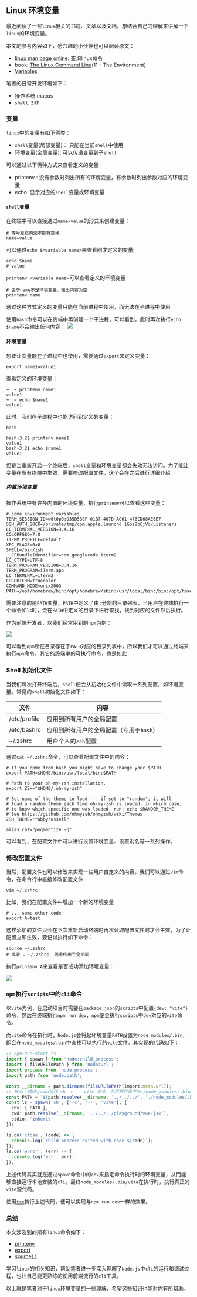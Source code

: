 ## Linux 环境变量

最近阅读了一些`linux`相关的书籍、文章以及文档，想结合自己的理解来讲解一下`linux`的环境变量。

本文的参考内容如下，感兴趣的小伙伴也可以阅读原文：
* [linux man page online](https://man7.org/linux/man-pages/index.html): 查询linux命令
* book: [The Linux Command Line](https://linuxcommand.org/tlcl.php)(11 - The Environment)
* [Variables](https://linux.die.net/Bash-Beginners-Guide/sect_03_02.html)

笔者的日常开发环境如下：
* 操作系统:macos
* `shell`: zsh

### 变量

`linux`中的变量有如下俩类：

* `shell`变量(局部变量)： 只能在当前`shell`中使用
* 环境变量(全局变量): 可以传递变量到子`shell`

可以通过以下俩种方式来查看定义的变量：
* printenv : 没有参数时列出所有的环境变量，有参数时列出参数对应的环境变量
* echo: 显示对应的`shell`变量或环境变量

#### `shell`变量

在终端中可以直接通过`name=value`的形式来创建变量：
```shell
# 等号左右俩边不能有空格
name=value
```

可以通过`echo $<variable name>`来查看刚才定义的变量:
```shell
echo $name
# value
```

`printenv <variable name>`可以查看定义的环境变量：
```shell
# 由于name不是环境变量，输出内容为空
printenv name
```

通过这种方式定义的变量只能在当前进程中使用，而无法在子进程中使用

使用`bash`命令可以在终端中再创建一个子进程，可以看到，此时再次执行`echo $name`不会输出任何内容：
![](https://cdn.jsdelivr.net/gh/wangkaiwd/drawing-bed/202210162024899.png)

#### 环境变量

想要让变量能在子进程中也使用，需要通过`export`来定义变量：
```shell
export name1=value1
```

查看定义的环境变量：
```text
➜  ~ printenv name1
value1
➜  ~ echo $name1
value1
```

此时，我们在子进程中也能访问到定义的变量：
```text
bash

bash-3.2$ printenv name1
value1
bash-3.2$ echo $name1
value1
```

但是当重新开启一个终端后，`shell`变量和环境变量都会失效无法访问。为了能让变量在所有终端中生效，需要修改配置文件，这个会在之后进行详细介绍

##### 内置环境变量

操作系统中有许多内置的环境变量，执行`printenv`可以查看这些变量：
```shell
# some environment variables
TERM_SESSION_ID=w0t0p0:D35D538F-01B7-407D-AC61-476CD68AE6E7
SSH_AUTH_SOCK=/private/tmp/com.apple.launchd.1Goz8bCjVc/Listeners
LC_TERMINAL_VERSION=3.4.16
COLORFGBG=7;0
ITERM_PROFILE=Default
XPC_FLAGS=0x0
SHELL=/bin/zsh
__CFBundleIdentifier=com.googlecode.iterm2
LC_CTYPE=UTF-8
TERM_PROGRAM_VERSION=3.4.16
TERM_PROGRAM=iTerm.app
LC_TERMINAL=iTerm2
COLORTERM=truecolor
COMMAND_MODE=unix2003
PATH=/opt/homebrew/bin:/opt/homebrew/sbin:/usr/local/bin:/bin:/opt/homebrew/bin:/opt/homebrew/sbin:/usr/local/bin:/opt/homebrew/bin:/opt/homebrew/sbin:/usr/local/bin:/usr/local/bin:/usr/bin:/bin:/usr/sbin:/sbin
```

需要注意的是`PATH`变量，`PATH`中定义了由`:`分割的目录列表，当用户在终端执行一个命令如`ls`时，会在`PATH`中定义的目录下进行查找，找到对应的文件然后执行。

作为前端开发者，以我们经常用到的`npm`为例：

![](https://cdn.jsdelivr.net/gh/wangkaiwd/drawing-bed/202210161853592.png)

可以看到`npm`所在目录存在于`PATH`对应的目录列表中，所以我们才可以通过终端来执行`npm`命令。其它的终端中的可执行命令，也是如此

### Shell 初始化文件

当我们每次打开终端后，`shell`便会从初始化文件中读取一系列配置，如环境变量。常见的`shell`初始化文件如下：

| 文件           | 内容                      |
|--------------|-------------------------|
| /etc/profile | 应用到所有用户的全局配置            |
| /etc/bashrc  | 应用到所有用户的全局配置（专用于`bash`） |
| ~/.zshrc     | 用户个人的`zsh`配置            |

通过`cat ~/.zshrc`命令，可以查看配置文件中的内容：
```shell
# If you come from bash you might have to change your $PATH.
export PATH=$HOME/bin:/usr/local/bin:$PATH

# Path to your oh-my-zsh installation.
export ZSH="$HOME/.oh-my-zsh"

# Set name of the theme to load --- if set to "random", it will
# load a random theme each time oh-my-zsh is loaded, in which case,
# to know which specific one was loaded, run: echo $RANDOM_THEME
# See https://github.com/ohmyzsh/ohmyzsh/wiki/Themes
ZSH_THEME="robbyrussell"

alias cat="pygmentize -g"
```

可以看到，在配置文件中可以进行设置环境变量、设置别名等一系列操作。

### 修改配置文件

当然，配置文件也可以修改来实现一些用户自定义的内容。我们可以通过`vim`命令，在命令行中直接修改配置文件
```shell
vim ~/.zshrc
```

比如，我们在配置文件中增加一个新的环境变量

```shell
# ... some other code
export A=test
```

这样添加的文件只会在下次重新启动终端时再次读取配置文件时才会生效，为了让配置立即生效，要记得执行如下命令：
```shell
source ~/.zshrc
# 或者 . ~/.zshrc, 俩者作用完全相同
```

执行`printenv A`来查看是否成功添加环境变量：

![](https://cdn.jsdelivr.net/gh/wangkaiwd/drawing-bed/202210161825867.png)

### `npm`执行`scripts`中的`cli`命令

以`vite`为例，在启动项目时需要在`package.json`的`scripts`中配置`{dev: "vite"}`命令，然后在终端执行`npm run dev`，`npm`便会执行`scripts`中`dev`对应的`vite`命令。

而`vite`命令在执行时，`Node.js`会将起环境变量`PATH`设置为`node_modules/.bin`，即会在`node_modules/.bin`中查找可以执行的`vite`文件。其实现的代码如下：
```ts
// npm-run-start.ts
import { spawn } from 'node:child_process';
import { fileURLToPath } from 'node:url';
import process from 'node:process';
import path from 'node:path';

const __dirname = path.dirname(fileURLToPath(import.meta.url));
// 核心：通过spawn执行 sh -c -- vite 命令，并将根目录下的./node_modules/.bin添加到环境变量中
const PATH = `${path.resolve(__dirname, '../../../', './node_modules/.bin')}:${process.env.PATH}`;
const ls = spawn('sh', ['-c', '--', 'vite'], {
  env: { PATH },
  cwd: path.resolve(__dirname, '../../../playground/vue-jsx'),
  stdio: 'inherit'
});

ls.on('close', (code) => {
  console.log(`child process exited with code ${code}`);
});
ls.on('error', (err) => {
  console.log('err', err);
});
```


上述代码其实就是通过`spawn`命令中的`env`来指定命令执行时的环境变量，从而能够直接运行本地安装的`cli`。最终`node_modules/.bin/vite`在执行时，执行真正的`vite`源代码。

使用[`tsx`](https://github.com/esbuild-kit/tsx)执行上述代码，便可以实现与`npm run dev`一样的效果。

### 总结

本文涉及到的所有`linux`命令如下：

* [printenv](https://man7.org/linux/man-pages/man1/printenv.1.html)
* [export](https://www.man7.org/linux/man-pages/man1/export.1p.html)
* [source(.)](https://man7.org/linux/man-pages/man1/dot.1p.html)

学习`linux`的相关知识，帮助笔者进一步深入理解了`Node.js`中`cli`的运行和调试过程，也让自己能更熟练的使用前端流行的`cli`工具。

以上就是笔者对于`linux`环境变量的一些理解，希望这些知识也能对你有所帮助。
